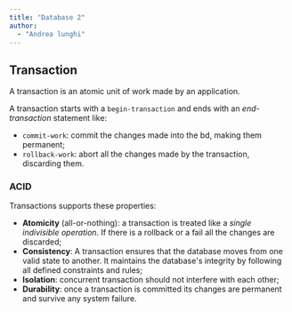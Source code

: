 ```yaml
---
title: "Database 2"
author:
  - "Andrea lunghi"
---
```


## Transaction

A transaction is an atomic unit of work made by an application.

A transaction starts with a `begin-transaction` and ends with an _end-transaction_ statement like:

- `commit-work`: commit the changes made into the bd, making them permanent;
- `rollback-work`: abort all the changes made by the transaction, discarding them.

### ACID

Transactions supports these properties:

- **Atomicity** (all-or-nothing): a transaction is treated like a _single indivisible operation_. If there is a rollback or a fail all the changes are discarded;
- **Consistency**: A transaction ensures that the database moves from one valid state to another. It maintains the database's integrity by following all defined constraints and rules;
- **Isolation**: concurrent transaction should not interfere with each other;
- **Durability**: once a transaction is committed its changes are permanent and survive any system failure.
